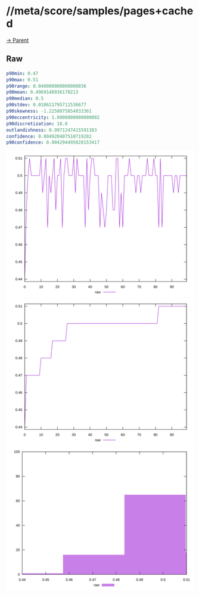 
# //meta/score/samples/pages+cached

[→ Parent](../..)


## Raw


```yaml
p90min: 0.47
p90max: 0.51
p90range: 0.040000000000000036
p90mean: 0.4969148936170213
p90median: 0.5
p90stdev: 0.010621795711536677
p90skewness: -1.2258075854833361
p90eccentricity: 1.0000000000000002
p90discretization: 18.8
outlandishness: 0.9971247415591383
confidence: 0.004920407510719282
p90confidence: 0.004294495028153417

```

![PLOT: raw-values](./raw/values.svg)![PLOT: raw-sorted](./raw/sorted.svg)![PLOT: raw-histogram](./raw/histogram.svg)